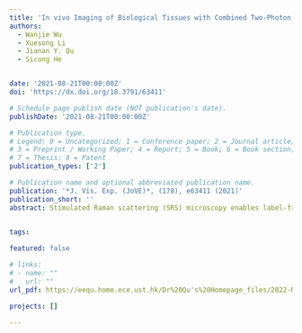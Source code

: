 ```yaml
---
title: 'In vivo Imaging of Biological Tissues with Combined Two-Photon Fluorescence and Stimulated Raman Scattering Microscopy'
authors:
  - Wanjie Wu
  - Xuesong Li
  - Jianan Y. Qu
  - Sicong He


date: '2021-08-21T00:00:00Z'
doi: 'https://dx.doi.org/10.3791/63411'

# Schedule page publish date (NOT publication's date).
publishDate: '2021-08-21T00:00:00Z'

# Publication type.
# Legend: 0 = Uncategorized; 1 = Conference paper; 2 = Journal article;
# 3 = Preprint / Working Paper; 4 = Report; 5 = Book; 6 = Book section;
# 7 = Thesis; 8 = Patent
publication_types: ['2']

# Publication name and optional abbreviated publication name.
publication: '*J. Vis. Exp. (JoVE)*, (178), e63411 (2021)'
publication_short: ''
abstract: Stimulated Raman scattering (SRS) microscopy enables label-free imaging of the biological tissues in its natural microenvironment based on intrinsic molecular vibration, thus providing a perfect tool for in vivo study of biological processes at subcellular resolution. By integrating two-photon excited fluorescence (TPEF) imaging into the SRS microscope, the dual-modal in vivo imaging of tissues can acquire critical biochemical and biophysical information from multiple perspectives which helps understand the dynamic processes involved in cellular metabolism, immune response and tissue remodeling, etc. In this video protocol, the setup of a TPEF-SRS microscope system as well as the in vivo imaging method of the animal spinal cord is introduced. The spinal cord, as part of the central nervous system, plays a critical role in the communication between the brain and peripheral nervous system. Myelin sheath, abundant in phospholipids, surrounds and insulates the axon to permit saltatory conduction of action potentials. In vivo imaging of myelin sheaths in the spinal cord is important to study the progression of neurodegenerative diseases and spinal cord injury. The protocol also describes animal preparation and in vivo TPEF-SRS imaging methods to acquire high-resolution biological images.


tags:
  
featured: false

# links:
# - name: ""
#   url: ""
url_pdf: https://eequ.home.ece.ust.hk/Dr%20Qu's%20Homepage_files/2022-Nat%20Commun-1.pdf

projects: []

---
```





